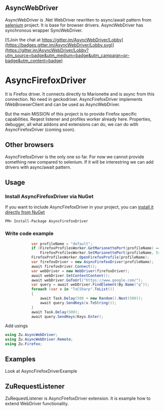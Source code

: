 ## AsyncWebDriver

AsyncWebDriver is .Net WebDriver rewritten to async/await pattern from [selenium](https://github.com/SeleniumHQ/selenium) project.
It is base for browser drivers.
AsyncWebDriver has synchronous wrapper SyncWebDriver.

[![Join the chat at https://gitter.im/AsyncWebDriver/Lobby](https://badges.gitter.im/AsyncWebDriver/Lobby.svg)](https://gitter.im/AsyncWebDriver/Lobby?utm_source=badge&utm_medium=badge&utm_campaign=pr-badge&utm_content=badge)

# AsyncFirefoxDriver
It is Firefox driver. It connects directly to Marionette and is async from this connection. No need in geckodriver.
AsyncFirefoxDriver implements IWebBrowserClient and can be used as AsyncWebDriver. 

But the main MISSION of this project is to provide Firefox specific capabilities.
Reqest listener and profiles worker already here.
Properties, debugger, all what addons and extensions can do, we can do with AsyncFirefoxDriver (coming soon).

## Other browsers
AsyncFirefoxDriver is the only one so far. 
For now we cannot provide something new compared to selenium. 
If it will be interestring we can add drivers with async/await pattern.

## Usage
### Install AsyncFirefoxDriver via NuGet

If you want to include AsyncFirefoxDriver in your project, you can [install it directly from NuGet](https://www.nuget.org/packages/AsyncFirefoxDriver/)
```
PM> Install-Package AsyncFirefoxDriver
```
### Write code example
```csharp
            var profileName = "default";
            if (FirefoxProfilesWorker.GetMarionettePort(profileName) == 0)
                FirefoxProfilesWorker.SetMarionettePort(profileName, 5432);
            FirefoxProfilesWorker.OpenFirefoxProfile(profileName);
            var firefoxDriver = new AsyncFirefoxDriver(profileName);
            await firefoxDriver.Connect();
            var webDriver = new WebDriver(firefoxDriver);
            await webDriver.SetContextContent();
            await webDriver.GoToUrl("https://www.google.com/");
            var query = await webDriver.FindElement(By.Name("q"));
            foreach (var v in "ToCSharp".ToList())
            {
                await Task.Delay(500 + new Random().Next(500));
                await query.SendKeys(v.ToString());
            }
            await Task.Delay(500);
            await query.SendKeys(Keys.Enter);
```
Add usings
```csharp
using Zu.AsyncWebDriver;
using Zu.AsyncWebDriver.Remote;
using Zu.Firefox;
```

## Examples
Look at AsyncFirefoxDriverExample

## ZuRequestListener
ZuRequestListener is AsyncFirefoxDriver extension. 
It is example how to extend WebDriver functionality.
